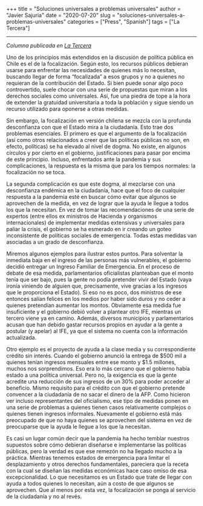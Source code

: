 +++
title = "Soluciones universales a problemas universales"
author = "Javier Sajuria"
date = "2020-07-20"
slug = "soluciones-universales-a-problemas-universales"
categories = ["Press", "Spanish"]
tags = ["La Tercera"]

---
_Columna publicada en [La Tercera][1]_

Uno de los principios más extendidos en la discusión de política pública en Chile es el de la focalización. Según esto, los recursos públicos debieran usarse para enfrentar las necesidades de quienes más lo necesitan, buscando llegar de forma “focalizada” a esos grupos y no a quienes no requieran de la contribución del Estado. Si bien puede sonar algo poco controvertido, suele chocar con una serie de propuestas que miran a los derechos sociales como universales. Así, fue una piedra de tope a la hora de extender la gratuidad universitaria a toda la población y sigue siendo un recurso utilizado para oponerse a otras medidas.

Sin embargo, la focalización en versión chilena se mezcla con la profunda desconfianza con que el Estado mira a la ciudadanía. Esto trae dos problemas esenciales. El primero es que el argumento de la focalización (así como otros relacionados a creer que las políticas públicas no son, en efecto, políticas) se ha elevado al nivel de dogma. No existe, en algunos círculos y por cierto en el gobierno, justificaciones para pasar por encima de este principio. Incluso, enfrentados ante la pandemia y sus complicaciones, la respuesta es la misma que para los tiempos normales: la focalización no se toca.

La segunda complicación es que este dogma, al mezclarse con una desconfianza endémica en la ciudadanía, hace que el foco de cualquier respuesta a la pandemia esté en buscar cómo evitar que algunos se aprovechen de la medida, en vez de lograr que la ayuda le llegue a todos los que la necesitan. En vez de tomar las recomendaciones de una serie de expertos (entre ellos ex ministros de Hacienda y organismos internacionales) de implementar medidas extensivas y universales para paliar la crisis, el gobierno se ha esmerado en ir creando un goteo inconsistente de políticas sociales de emergencia. Todas estas medidas van asociadas a un grado de desconfianza.

Miremos algunos ejemplos para ilustrar estos puntos. Para solventar la inmediata baja en el ingreso de las personas más vulnerables, el gobierno decidió entregar un Ingreso Familiar de Emergencia. En el proceso de debate de esa medida, parlamentarios oficialistas planteaban que el monto tenía que ser bajo, pues la gente no podía pretender vivir del Estado (vaya ironía viniendo de alguien que, precisamente, vive gracias a los ingresos que le proporciona el Estado). Si eso no es poco, dos ministros de ese entonces salían felices en los medios por haber sido duros y no ceder a quienes pretendían aumentar los montos. Obviamente esa medida fue insuficiente y el gobierno debió volver a plantear otro IFE, mientras un tercero viene ya en camino. Además, diversos municipios y parlamentarios acusan que han debido gastar recursos propios en ayudar a la gente a postular (y apelar) al IFE, ya que el sistema no cuenta con la información actualizada.

Otro ejemplo es el proyecto de ayuda a la clase media y su correspondiente crédito sin interés. Cuando el gobierno anunció la entrega de $500 mil a quienes tenían ingresos mensuales entre ese monto y $1.5 millones, muchos nos sorprendimos. Eso era lo más cercano que el gobierno había estado a una política universal. Pero no, la exigencia es que la gente acredite una reducción de sus ingresos de un 30% para poder acceder al beneficio. Mismo requisito para el crédito con que el gobierno pretende convencer a la ciudadanía de no sacar el dinero de la AFP. Como hicieron ver incluso representantes del oficialismo, ese tipo de medidas ponen en una serie de problemas a quienes tienen casos relativamente complejos o quienes tienen ingresos informales. Nuevamente el gobierno está más preocupado de que no haya quienes se aprovechen del sistema en vez de preocuparse que la ayuda le llegue a los que la necesitan.

Es casi un lugar común decir que la pandemia ha hecho temblar nuestros supuestos sobre cómo debieran diseñarse e implementarse las políticas públicas, pero la verdad es que ese remezón no ha llegado mucho a la práctica. Mientras tenemos estados de emergencia para limitar el desplazamiento y otros derechos fundamentales, pareciera que la receta con la cual se diseñan las medidas económicas hace caso omiso de esa excepcionalidad. Lo que necesitamos es un Estado que trate de llegar con ayuda a todos quienes lo necesitan, aún a costo de que algunos se aprovechen. Que al menos por esta vez, la focalización se ponga al servicio de la ciudadanía y no al revés.

 [1]: https://www.latercera.com/opinion/noticia/soluciones-universales-a-problemas-universales/KFBPPIKGZ5GZHMAZZGI6F2NAWE/